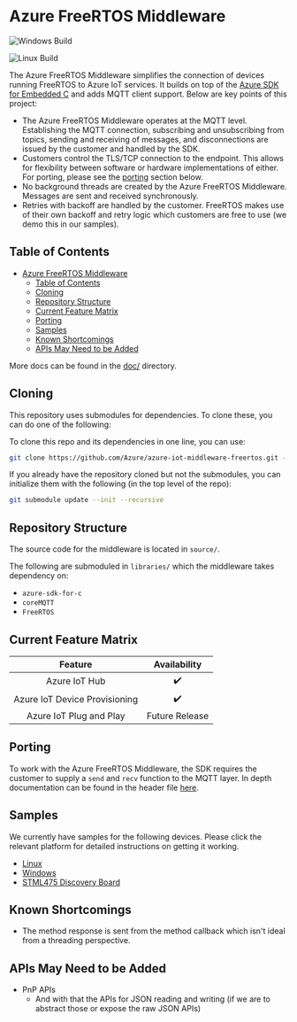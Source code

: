 # Azure FreeRTOS Middleware

![Windows Build](https://github.com/Azure/azure-iot-middleware-freertos/workflows/MSBuild/badge.svg)

![Linux Build](https://github.com/Azure/azure-iot-middleware-freertos/workflows/C/C++%20CI/badge.svg)

The Azure FreeRTOS Middleware simplifies the connection of devices running FreeRTOS to Azure IoT services. It builds on top of the [Azure SDK for Embedded C](https://github.com/Azure/azure-sdk-for-c) and adds MQTT client support. Below are key points of this project:

- The Azure FreeRTOS Middleware operates at the MQTT level. Establishing the MQTT connection, subscribing and unsubscribing from topics, sending and receiving of messages, and disconnections are issued by the customer and handled by the SDK.
- Customers control the TLS/TCP connection to the endpoint. This allows for flexibility between software or hardware implementations of either. For porting, please see the [porting](#porting) section below.
- No background threads are created by the Azure FreeRTOS Middleware. Messages are sent and received synchronously.
- Retries with backoff are handled by the customer. FreeRTOS makes use of their own backoff and retry logic which customers are free to use (we demo this in our samples).

## Table of Contents
- [Azure FreeRTOS Middleware](#azure-freertos-middleware)
  - [Table of Contents](#table-of-contents)
  - [Cloning](#cloning)
  - [Repository Structure](#repository-structure)
  - [Current Feature Matrix](#current-feature-matrix)
  - [Porting](#porting)
  - [Samples](#samples)
  - [Known Shortcomings](#known-shortcomings)
  - [APIs May Need to be Added](#apis-may-need-to-be-added)

More docs can be found in the [doc/](doc/) directory.

## Cloning

This repository uses submodules for dependencies. To clone these, you can do one of the following:

To clone this repo and its dependencies in one line, you can use:

```bash
git clone https://github.com/Azure/azure-iot-middleware-freertos.git --recursive
```

If you already have the repository cloned but not the submodules, you can initialize them with the following (in the top level of the repo):

```bash
git submodule update --init --recursive
```

## Repository Structure

The source code for the middleware is located in `source/`.

The following are submoduled in `libraries/` which the middleware takes dependency on:

- `azure-sdk-for-c`
- `coreMQTT`
- `FreeRTOS`

## Current Feature Matrix

| Feature                       | Availability       |
| :---------------------------: | :----------------: |
| Azure IoT Hub                 | :heavy_check_mark: |
| Azure IoT Device Provisioning | :heavy_check_mark: |
| Azure IoT Plug and Play       | Future Release     |

## Porting

To work with the Azure FreeRTOS Middleware, the SDK requires the customer to supply a `send` and `recv` function to the MQTT layer. In depth documentation can be found in the header file [here](source/interface/azure_iot_transport_interface.h).

## Samples

We currently have samples for the following devices. Please click the relevant platform for detailed instructions on getting it working.

- [Linux](./demo/doc/sample_on_linux.md)
- [Windows](./demo/doc/sample_on_windows.md)
- [STML475 Discovery Board](./demo/doc/sample_on_stml475.md)

## Known Shortcomings

- The method response is sent from the method callback which isn't ideal from a threading perspective.

## APIs May Need to be Added

- PnP APIs
  - And with that the APIs for JSON reading and writing (if we are to abstract those or expose the raw JSON APIs)